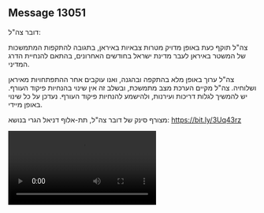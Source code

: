 ## Message 13051

דובר צה"ל:

צה"ל תוקף כעת באופן מדויק מטרות צבאיות באיראן, בתגובה להתקפות המתמשכות של המשטר באיראן לעבר מדינת ישראל בחודשים האחרונים, בהתאם להנחיית הדרג המדיני.

צה"ל ערוך באופן מלא בהתקפה ובהגנה, ואנו עוקבים אחר ההתפתחויות מאיראן ושלוחיה. 
צה"ל מקיים הערכת מצב מתמשכת, ובשלב זה אין שינוי בהנחיות פיקוד העורף. 
יש להמשיך לגלות דריכות ועירנות, ולהישמע להנחיות פיקוד העורף. 
נעדכן על כל שינוי באופן מיידי. 

מצורף סינק של דובר צה"ל, תת-אלוף דניאל הגרי בנושא: https://bit.ly/3Uq43rz

![Video](https://data.iron-swords.co.il/2024/October/25/13051/13051_media.mp4)
